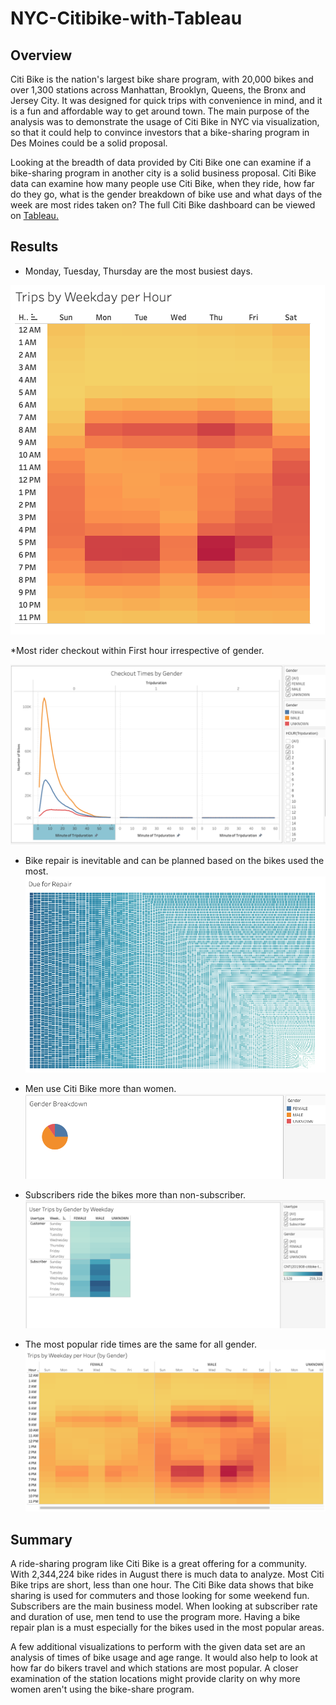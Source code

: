 # NYC-Citibike-with-Tableau

## Overview
Citi Bike is the nation's largest bike share program, with 20,000 bikes and over 1,300 stations across Manhattan, Brooklyn, Queens, the Bronx and Jersey City. It was designed for quick trips with convenience in mind, and it is a fun and affordable way to get around town. The main purpose of the analysis was to demonstrate the usage of Citi Bike in NYC via visualization, so that it could help to convince investors that a bike-sharing program in Des Moines could be a solid proposal.

Looking at the breadth of data provided by Citi Bike one can examine if a bike-sharing program in another city is a solid business proposal. Citi Bike data can examine how many people use Citi Bike, when they ride, how far do they go, what is the gender breakdown of bike use and what days of the week are most rides taken on?
The full Citi Bike dashboard can be viewed on [Tableau.](https://public.tableau.com/app/profile/gagandeep.saini5571/viz/NYCstoryAugust2019/NYCStoryAugust2019?publish=yes)

## Results

* Monday, Tuesday, Thursday are the most busiest days.

![trips_byweekday.png](https://github.com/Gagan-hub/NY-Citibike-with-Tableau/blob/main/Images/trips_byweekday.png)

*Most rider checkout within First hour irrespective of gender.

![checkouttimes_bygender.png](https://github.com/Gagan-hub/NY-Citibike-with-Tableau/blob/main/Images/checkouttimes_bygender.png)

* Bike repair is inevitable and can be planned based on the bikes used the most. 
![repair.png](https://github.com/Gagan-hub/NY-Citibike-with-Tableau/blob/main/Images/repair.png)

* Men use Citi Bike more than women.
![genderbreakdown.png](https://github.com/Gagan-hub/NY-Citibike-with-Tableau/blob/main/Images/genderbreakdown.png)


* Subscribers ride the bikes more than non-subscriber.
![trips_bycustomer.png](https://github.com/Gagan-hub/NY-Citibike-with-Tableau/blob/main/Images/trips_bycustomer.png)

* The most popular ride times are the same for all gender.
![trips_byweekday_bygender.png](https://github.com/Gagan-hub/NY-Citibike-with-Tableau/blob/main/Images/trips_byweekday_bygender.png)

## Summary
A ride-sharing program like Citi Bike is a great offering for a community. With 2,344,224 bike rides in August there is much data to analyze. Most Citi Bike trips are short, less than one hour. The Citi Bike data shows that bike sharing is used for commuters and those looking for some weekend fun. Subscribers are the main business model. When looking at subscriber rate and duration of use, men tend to use the program more. Having a bike repair plan is a must especially for the bikes used in the most popular areas.

A few additional visualizations to perform with the given data set are an analysis of times of bike usage and age range. It would also help to look at how far do bikers travel and which stations are most popular. A closer examination of the station locations might provide clarity on why more women aren't using the bike-share program.
